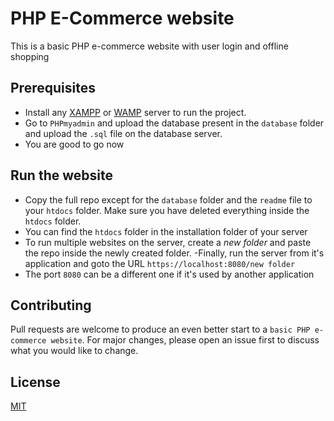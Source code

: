 # PHP E-Commerce website

This is a basic PHP e-commerce website with user login and offline shopping

## Prerequisites

- Install any [XAMPP](https://www.apachefriends.org/download.html) or [WAMP](https://sourceforge.net/projects/wampserver/) server to run the project.
- Go to `PHPmyadmin` and upload the database present in the `database` folder and upload the `.sql` file on the database server.
- You are good to go now

## Run the website

- Copy the full repo except for the `database` folder and the `readme` file to your `htdocs` folder. Make sure you have deleted everything inside the `htdocs` folder.
- You can find the `htdocs` folder in the installation folder of your server
- To run multiple websites on the server, create a *new folder* and paste the repo inside the newly created folder.
-Finally, run the server from it's application and goto the URL `https://localhost:8080/new folder`
- The port `8080` can be a different one if it's used by another application

## Contributing
Pull requests are welcome to produce an even better start to a `basic PHP e-commerce website`. For major changes, please open an issue first to discuss what you would like to change.

## License
[MIT](https://choosealicense.com/licenses/mit/)